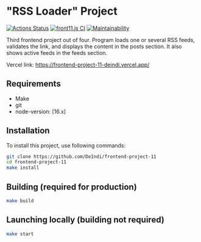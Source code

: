 # "RSS Loader" Project

[![Actions Status](https://github.com/DeIndi/frontend-project-11/workflows/hexlet-check/badge.svg)](https://github.com/DeIndi/frontend-project-11/actions)
[![front11.js CI](https://github.com/DeIndi/frontend-project-11/actions/workflows/front11.js.yml/badge.svg)](https://github.com/DeIndi/frontend-project-11/actions/workflows/front11.js.yml)
[![Maintainability](https://api.codeclimate.com/v1/badges/27ff25bb731f8ca6695f/maintainability)](https://codeclimate.com/github/DeIndi/frontend-project-11/maintainability)

Third frontend project out of four.
Program loads one or several RSS feeds, validates the link, and displays the content in the posts section.
It also shows active feeds in the feeds section.

Vercel link:
https://frontend-project-11-deindi.vercel.app/

## Requirements

- Make
- git
- node-version: [16.x]

## Installation

To install this project, use following commands:
```bash
git clone https://github.com/DeIndi/frontend-project-11
cd frontend-project-11
make install
```
## Building (required for production)
```bash
make build
```
## Launching locally (building not required)
```bash
make start
```
